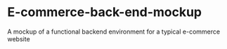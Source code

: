 # E-commerce-back-end-mockup
A mockup of a functional backend environment for a typical e-commerce website
